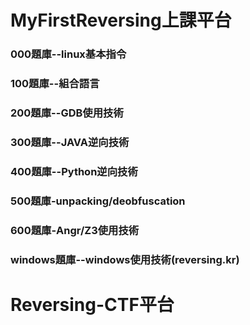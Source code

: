# MyFirstReversing上課平台

### 000題庫--linux基本指令

### 100題庫--組合語言

### 200題庫--GDB使用技術

### 300題庫--JAVA逆向技術

### 400題庫--Python逆向技術

### 500題庫-unpacking/deobfuscation

### 600題庫-Angr/Z3使用技術

### windows題庫--windows使用技術(reversing.kr)


# Reversing-CTF平台
